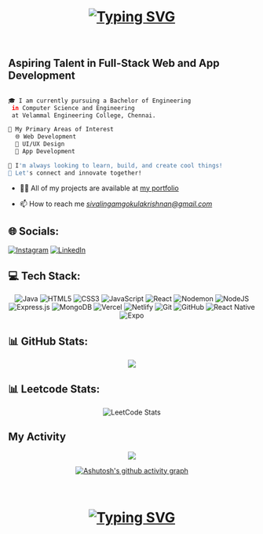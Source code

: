 <h1 align="center"><a href="https://git.io/typing-svg"><img src="https://readme-typing-svg.demolab.com?font=Fira+Code&weight=600&size=28&pause=1000&color=FFFF00&width=435&lines=Hello+%2CI+am+Gokulakrishnan" alt="Typing SVG" /></a>
</h1> <br>
<h2 align="left">Aspiring Talent in Full-Stack Web and App Development</h2>

  ```bash

🎓 I am currently pursuing a Bachelor of Engineering 
   in Computer Science and Engineering 
   at Velammal Engineering College, Chennai.

🧠 My Primary Areas of Interest
    🌐 Web Development
    🎨 UI/UX Design
    📱 App Development

🚀 I'm always looking to learn, build, and create cool things!
🤝 Let's connect and innovate together!

````
- 👨‍💻 All of my projects are available at [my portfolio](https://www.gokulakrishnan.online)

- 📫 How to reach me *sivalingamgokulakrishnan@gmail.com*

## 🌐 Socials:
[![Instagram](https://img.shields.io/badge/Instagram-%23E4405F.svg?logo=Instagram&logoColor=white)](https://instagram.com/__gokul__bala__) [![LinkedIn](https://img.shields.io/badge/LinkedIn-%230077B5.svg?logo=linkedin&logoColor=white)](https://www.linkedin.com/in/gokulakrishnan-s-01890b312/)

## 💻 Tech Stack: 
<div align ="center">
 
![Java](https://img.shields.io/badge/java-%23ED8B00.svg?style=for-the-badge&logo=openjdk&logoColor=white) ![HTML5](https://img.shields.io/badge/html5-%23E34F26.svg?style=for-the-badge&logo=html5&logoColor=white) ![CSS3](https://img.shields.io/badge/css3-%231572B6.svg?style=for-the-badge&logo=css3&logoColor=white) ![JavaScript](https://img.shields.io/badge/javascript-%23323330.svg?style=for-the-badge&logo=javascript&logoColor=%23F7DF1E) ![React](https://img.shields.io/badge/react-%2320232a.svg?style=for-the-badge&logo=react&logoColor=%2361DAFB) ![Nodemon](https://img.shields.io/badge/NODEMON-%23323330.svg?style=for-the-badge&logo=nodemon&logoColor=%BBDEAD) ![NodeJS](https://img.shields.io/badge/node.js-6DA55F?style=for-the-badge&logo=node.js&logoColor=white) ![Express.js](https://img.shields.io/badge/express.js-%23404d59.svg?style=for-the-badge&logo=express&logoColor=%2361DAFB) ![MongoDB](https://img.shields.io/badge/MongoDB-%234ea94b.svg?style=for-the-badge&logo=mongodb&logoColor=white) ![Vercel](https://img.shields.io/badge/vercel-%23000000.svg?style=for-the-badge&logo=vercel&logoColor=white) ![Netlify](https://img.shields.io/badge/netlify-%23000000.svg?style=for-the-badge&logo=netlify&logoColor=#00C7B7) ![Git](https://img.shields.io/badge/git-%23F05033.svg?style=for-the-badge&logo=git&logoColor=white) ![GitHub](https://img.shields.io/badge/github-%23121011.svg?style=for-the-badge&logo=github&logoColor=white) ![React Native](https://img.shields.io/badge/react_native-%2320232a.svg?style=for-the-badge&logo=react&logoColor=%2361DAFB) ![Expo](https://img.shields.io/badge/expo-1C1E24?style=for-the-badge&logo=expo&logoColor=#D04A37)</div>




## 📊 GitHub Stats:
<div align="center">
 
 ![](https://github-readme-stats.vercel.app/api?username=GokulakrishnanSivalingam&theme=great-gatsby&hide_border=false&include_all_commits=false&count_private=false)<br/>
 



</div>

## 📊 Leetcode Stats:
<div align="center">
 
![LeetCode Stats](https://leetcard.jacoblin.cool/Gokula_krishnan_007?theme=dark&font=Roboto&ext=heatmap)

</div>



## My Activity
<div align="center">
 
![](http://github-profile-summary-cards.vercel.app/api/cards/profile-details?username=GokulakrishnanSivalingam&theme=apprentice)

[![Ashutosh's github activity graph](https://github-readme-activity-graph.vercel.app/graph?username=GokulakrishnanSivalingam&bg_color=3d3d3d&color=ffff00&line=ffff00&point=d76b47&area=true&hide_border=true)](https://github.com/ashutosh00710/github-readme-activity-graph)

</div>
<br>
<h1 align="center"><a href="https://git.io/typing-svg"><img src="https://readme-typing-svg.demolab.com?font=Fira+Code&weight=600&size=28&pause=1000&color=FFFF00&width=435&lines=Thanks+for+visiting" alt="Typing SVG" /></a>
</h1>


